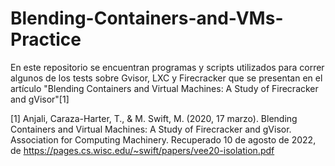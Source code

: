 # Blending-Containers-and-VMs-Practice

  En este repositorio se encuentran programas y scripts utilizados para correr algunos de los tests sobre Gvisor, LXC y Firecracker que se presentan en el artículo "Blending Containers and Virtual Machines:
A Study of Firecracker and gVisor"[1] 





[1] Anjali, Caraza-Harter, T., & M. Swift, M. (2020, 17 marzo). Blending Containers and Virtual Machines: A Study of Firecracker and gVisor. Association for Computing Machinery. Recuperado 10 de agosto de 2022, de https://pages.cs.wisc.edu/~swift/papers/vee20-isolation.pdf 
